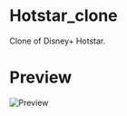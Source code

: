 # Hotstar_clone
Clone of Disney+ Hotstar.

# Preview
![Preview](https://user-images.githubusercontent.com/94279007/226976357-7005f693-0b55-4c12-b169-21c01ad52767.png)
